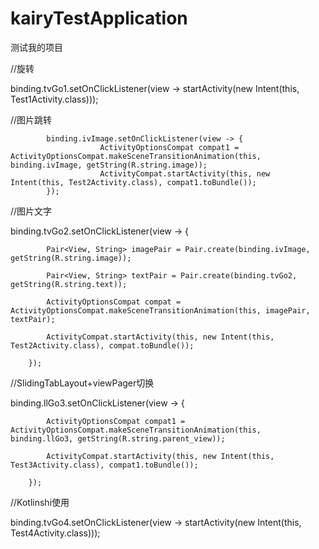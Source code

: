 # kairyTestApplication
测试我的项目 

//旋转

binding.tvGo1.setOnClickListener(view -> startActivity(new Intent(this, Test1Activity.class)));

//图片跳转

            binding.ivImage.setOnClickListener(view -> {
                        ActivityOptionsCompat compat1 = ActivityOptionsCompat.makeSceneTransitionAnimation(this, binding.ivImage, getString(R.string.image));
                        ActivityCompat.startActivity(this, new Intent(this, Test2Activity.class), compat1.toBundle());
            });
        
//图片文字

binding.tvGo2.setOnClickListener(view -> {

            Pair<View, String> imagePair = Pair.create(binding.ivImage, getString(R.string.image));
            
            Pair<View, String> textPair = Pair.create(binding.tvGo2, getString(R.string.text));
            
            ActivityOptionsCompat compat = ActivityOptionsCompat.makeSceneTransitionAnimation(this, imagePair, textPair);
            
            ActivityCompat.startActivity(this, new Intent(this, Test2Activity.class), compat.toBundle());
            
        });
        
//SlidingTabLayout+viewPager切换

binding.llGo3.setOnClickListener(view -> {

            ActivityOptionsCompat compat1 = ActivityOptionsCompat.makeSceneTransitionAnimation(this, binding.llGo3, getString(R.string.parent_view));
            
            ActivityCompat.startActivity(this, new Intent(this, Test3Activity.class), compat1.toBundle());
            
        });
        
//Kotlinshi使用

binding.tvGo4.setOnClickListener(view -> startActivity(new Intent(this, Test4Activity.class)));
